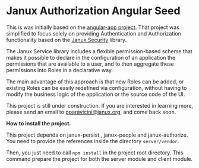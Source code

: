 # Janux Authorization Angular Seed

This is was initially based on the 
[angular-app project](https://github.com/angular-app/angular-app). That project was simplified to 
focus solely on providing Authentication and Authorization functionality based on the 
[Janux Security](https://github.com/janux/janux-security.js) library.

The Janux Service library includes a flexible permission-based scheme that makes it possible to
declare in the configuration of an application the permissions that are available to a user, and to
then aggregate these permissions into Roles in a declarative way.

The main advantage of this approach is that new Roles can be added, or existing Roles can be easily
redefined via configuration, without having to modify the business logic of the application or the
source code of the UI.

This project is still under construction.  If you are interested in learning more, please send an
email to pparavicini@janux.org, and come back soon.


**How to install the project.**

This project depends on janux-persist , janux-people and janux-authorize. You need to provide the references inside the directory `server/vendor`.

Then, you just need to call `npm install` in the project root directory. This command prepare the project for both the server module and client module.
